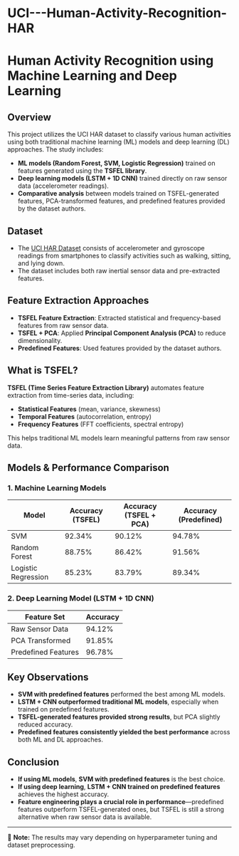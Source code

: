 # UCI---Human-Activity-Recognition-HAR

# **Human Activity Recognition using Machine Learning and Deep Learning**

## **Overview**
This project utilizes the UCI HAR dataset to classify various human activities using both traditional machine learning (ML) models and deep learning (DL) approaches. The study includes:

- **ML models (Random Forest, SVM, Logistic Regression)** trained on features generated using the **TSFEL library**.
- **Deep learning models (LSTM + 1D CNN)** trained directly on raw sensor data (accelerometer readings).
- **Comparative analysis** between models trained on TSFEL-generated features, PCA-transformed features, and predefined features provided by the dataset authors.

## **Dataset**
- The [UCI HAR Dataset](https://archive.ics.uci.edu/ml/datasets/human+activity+recognition+using+smartphones) consists of accelerometer and gyroscope readings from smartphones to classify activities such as walking, sitting, and lying down.
- The dataset includes both raw inertial sensor data and pre-extracted features.

## **Feature Extraction Approaches**
- **TSFEL Feature Extraction**: Extracted statistical and frequency-based features from raw sensor data.
- **TSFEL + PCA**: Applied **Principal Component Analysis (PCA)** to reduce dimensionality.
- **Predefined Features**: Used features provided by the dataset authors.

## What is TSFEL?  
**TSFEL (Time Series Feature Extraction Library)** automates feature extraction from time-series data, including:  
- **Statistical Features** (mean, variance, skewness)  
- **Temporal Features** (autocorrelation, entropy)  
- **Frequency Features** (FFT coefficients, spectral entropy)  

This helps traditional ML models learn meaningful patterns from raw sensor data.  


## **Models & Performance Comparison**

### **1. Machine Learning Models**
| Model                | Accuracy (TSFEL) | Accuracy (TSFEL + PCA) | Accuracy (Predefined) |
|----------------------|-----------------|------------------------|------------------------|
| SVM                 | 92.34%          | 90.12%                 | 94.78%                 |
| Random Forest       | 88.75%          | 86.42%                 | 91.56%                 |
| Logistic Regression | 85.23%          | 83.79%                 | 89.34%                 |

### **2. Deep Learning Model (LSTM + 1D CNN)**
| Feature Set         | Accuracy |
|---------------------|----------|
| Raw Sensor Data    | 94.12%   |
| PCA Transformed    | 91.85%   |
| Predefined Features| 96.78%   |

## **Key Observations**
- **SVM with predefined features** performed the best among ML models.
- **LSTM + CNN outperformed traditional ML models**, especially when trained on predefined features.
- **TSFEL-generated features provided strong results**, but PCA slightly reduced accuracy.
- **Predefined features consistently yielded the best performance** across both ML and DL approaches.

## **Conclusion**
- **If using ML models**, **SVM with predefined features** is the best choice.
- **If using deep learning**, **LSTM + CNN trained on predefined features** achieves the highest accuracy.
- **Feature engineering plays a crucial role in performance**—predefined features outperform TSFEL-generated ones, but TSFEL is still a strong alternative when raw sensor data is available.


---
📌 **Note:** The results may vary depending on hyperparameter tuning and dataset preprocessing.
